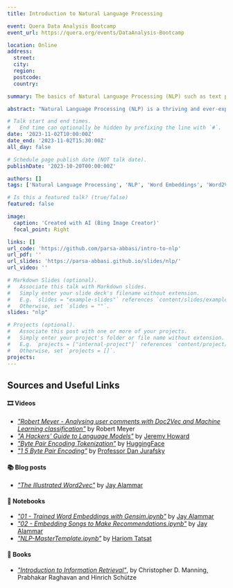```yaml
---
title: Introduction to Natural Language Processing

event: Quera Data Analysis Bootcamp
event_url: https://quera.org/events/DataAnalysis-Bootcamp

location: Online
address:
  street: 
  city: 
  region: 
  postcode: 
  country: 

summary: The basics of Natural Language Processing (NLP) such as text processing, text representation, text classification, embeddings, and more is covered in this presentation.

abstract: "Natural Language Processing (NLP) is a thriving and ever-expanding field of study." We will cover the fundamentals of NLP in this session, including text processing, text representation, text classification, embeddings, and more. We'll also look at some of the most popular NLP libraries, including NLTK, Gensim, SpaCy, and HuggingFace. In addition, we will get our hands dirty by developing several real-world NLP tasks. The purpose of this session is to provide you with a solid foundation of the NLP area before delving deeper into sequential deep learning models like RNNs, LSTMs, and Transformers."

# Talk start and end times.
#   End time can optionally be hidden by prefixing the line with `#`.
date: '2023-11-02T10:00:00Z'
date_end: '2023-11-02T15:30:00Z'
all_day: false

# Schedule page publish date (NOT talk date).
publishDate: '2023-10-20T00:00:00Z'

authors: []
tags: ['Natural Language Processing', 'NLP', 'Word Embeddings', 'Word2Vec', 'Gensim', 'SpaCy', 'Text Classification', 'Text Similarity', 'Text Summarization', 'Text Generation', 'Sentiment Analysis', 'NLTK', 'HuggingFace', 'tiktoken']

# Is this a featured talk? (true/false)
featured: false

image:
  caption: 'Created with AI (Bing Image Creator)'
  focal_point: Right

links: []
url_code: 'https://github.com/parsa-abbasi/intro-to-nlp'
url_pdf: ''
url_slides: 'https://parsa-abbasi.github.io/slides/nlp/'
url_video: ''

# Markdown Slides (optional).
#   Associate this talk with Markdown slides.
#   Simply enter your slide deck's filename without extension.
#   E.g. `slides = "example-slides"` references `content/slides/example-slides.md`.
#   Otherwise, set `slides = ""`.
slides: "nlp"

# Projects (optional).
#   Associate this post with one or more of your projects.
#   Simply enter your project's folder or file name without extension.
#   E.g. `projects = ["internal-project"]` references `content/project/deep-learning/index.md`.
#   Otherwise, set `projects = []`.
projects:
---
```


## Sources and Useful Links
#### 🎞️ Videos
* [*"Robert Meyer - Analysing user comments with Doc2Vec and Machine Learning classification"*](https://youtu.be/zFScws0mb7M?si=NTMgfmQwYBvDfAHu) by Robert Meyer
* [*"A Hackers' Guide to Language Models"*](https://youtu.be/jkrNMKz9pWU) by [Jeremy Howard](https://www.youtube.com/@howardjeremyp)
* [*"Byte Pair Encoding Tokenization"*](https://youtu.be/HEikzVL-lZU?si=i70bpd11fzL-z7Pp) by [HuggingFace](https://www.youtube.com/@HuggingFace)
* [*"1 5 Byte Pair Encoding"*](https://youtu.be/tOMjTCO0htA?si=n_NoW7JTQZfRv0jg) by [Professor Dan Jurafsky](https://twitter.com/jurafsky)
#### 📚 Blog posts 
* [*"The Illustrated Word2vec"*](https://jalammar.github.io/illustrated-word2vec/) by [Jay Alammar](https://jalammar.github.io)
#### 📄 Notebooks
* [*"01 - Trained Word Embeddings with Gensim.ipynb"*](https://colab.research.google.com/github/jalammar/jalammar.github.io/blob/master/notebooks/nlp/01_Exploring_Word_Embeddings.ipynb) by [Jay Alammar](https://jalammar.github.io)
* [*"02 - Embedding Songs to Make Recommendations.ipynb"*](https://colab.research.google.com/github/jalammar/jalammar.github.io/blob/master/notebooks/nlp/02_Song_Embeddings.ipynb) by [Jay Alammar](https://jalammar.github.io)
* [*"NLP-MasterTemplate.ipynb"*](https://github.com/sharavsambuu/fin-ml_by_tatsath/blob/master/Chapter%2010%20-%20Natural%20Language%20Processing/NLP-MasterTemplate.ipynb) by [Hariom Tatsat](https://github.com/tatsath)
#### 📖 Books
* [*"Introduction to Information Retrieval"*](https://nlp.stanford.edu/IR-book/), by Christopher D. Manning, Prabhakar Raghavan and Hinrich Schütze